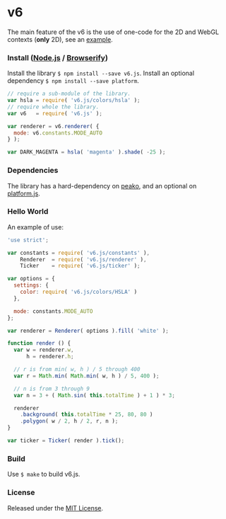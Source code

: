 # v6

The main feature of the v6 is the use of one-code for the 2D and WebGL contexts (**only** 2D), see an [example](https://github.com/silent-tempest/v6.js-example/).

### Install ([Node.js](https://nodejs.org/en/about/) / [Browserify](http://browserify.org/))

Install the library `$ npm install --save v6.js`. Install an optional dependency `$ npm install --save platform`.

```javascript
// require a sub-module of the library.
var hsla = require( 'v6.js/colors/hsla' );
// require whole the library.
var v6   = require( 'v6.js' );

var renderer = v6.renderer( {
  mode: v6.constants.MODE_AUTO
} );

var DARK_MAGENTA = hsla( 'magenta' ).shade( -25 );
```

### Dependencies

The library has a hard-dependency on [peako](https://github.com/silent-tempest/peako), and an optional on [platform.js](https://github.com/bestiejs/platform.js).

### Hello World

An example of use:

```javascript
'use strict';

var constants = require( 'v6.js/constants' ),
    Renderer  = require( 'v6.js/renderer' ),
    Ticker    = require( 'v6.js/ticker' );

var options = {
  settings: {
    color: require( 'v6.js/colors/HSLA' )
  },

  mode: constants.MODE_AUTO
};

var renderer = Renderer( options ).fill( 'white' );

function render () {
  var w = renderer.w,
      h = renderer.h;

  // r is from min( w, h ) / 5 through 400
  var r = Math.min( Math.min( w, h ) / 5, 400 );

  // n is from 3 through 9
  var n = 3 + ( Math.sin( this.totalTime ) + 1 ) * 3;

  renderer
    .background( this.totalTime * 25, 80, 80 )
    .polygon( w / 2, h / 2, r, n );
}

var ticker = Ticker( render ).tick();
```

### Build

Use `$ make` to build v6.js.

### License

Released under the [MIT License](LICENSE).
